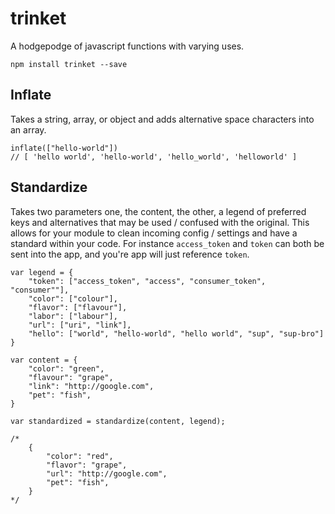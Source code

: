 # trinket

A hodgepodge of javascript functions with varying uses.

`npm install trinket --save`

## Inflate

Takes a string, array, or object and adds alternative space characters into an array. 

```
inflate(["hello-world"])
// [ 'hello world', 'hello-world', 'hello_world', 'helloworld' ]
```

## Standardize

Takes two parameters one, the content, the other, a legend of preferred keys and alternatives that may be used / confused with the original. This allows for your module to clean incoming config / settings and have a standard within your code. For instance `access_token` and `token` can both be sent into the app, and you're app will just reference `token`.

```
var legend = {
	"token": ["access_token", "access", "consumer_token", "consumer""],
    "color": ["colour"],
    "flavor": ["flavour"],
    "labor": ["labour"],
    "url": ["uri", "link"],
    "hello": ["world", "hello-world", "hello world", "sup", "sup-bro"]
}

var content = {
    "color": "green",
    "flavour": "grape",
    "link": "http://google.com",
    "pet": "fish",
}

var standardized = standardize(content, legend);

/*
    {
        "color": "red",
        "flavor": "grape",
        "url": "http://google.com",
        "pet": "fish",
    }
*/
```